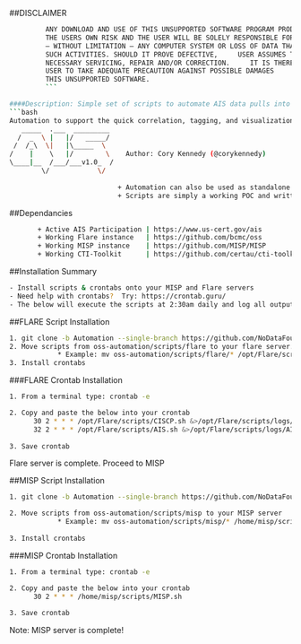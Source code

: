 ##DISCLAIMER
```bash
         ANY DOWNLOAD AND USE OF THIS UNSUPPORTED SOFTWARE PROGRAM PRODUCT IS DONE AT
         THE USERS OWN RISK AND THE USER WILL BE SOLELY RESPONSIBLE FOR ANY DAMAGE TO
         – WITHOUT LIMITATION – ANY COMPUTER SYSTEM OR LOSS OF DATA THAT RESULTS FROM
         SUCH ACTIVITIES. SHOULD IT PROVE DEFECTIVE,     USER ASSUMES THE COST OF ALL
         NECESSARY SERVICING, REPAIR AND/OR CORRECTION.     IT IS THEREFORE UP TO THE
         USER TO TAKE ADEQUATE PRECAUTION AGAINST POSSIBLE DAMAGES     RESULTING FROM
         THIS UNSUPPORTED SOFTWARE.
         ```

####Description: Simple set of scripts to automate AIS data pulls into MISP to enable 
```bash        
Automation to support the quick correlation, tagging, and visualization of AIS data.   
   _____  .___  _________           
  /  _  \ |   |/   _____/                           
 /  /_\  \|   |\_____  \                            
/    |    \   |/        \    Author: Cory Kennedy (@corykennedy)                       
\____|__  /___/___v1.0_  /                          
        \/            \/                            
                   
                           + Automation can also be used as standalone scripts                          
                           + Scripts are simply a working POC and written to only support TAXII 1.1  
```
                                                    
##Dependancies
```bash
       + Active AIS Participation | https://www.us-cert.gov/ais                    
       + Working Flare instance   | https://github.com/bcmc/oss
       + Working MISP instance    | https://github.com/MISP/MISP                      
       + Working CTI-Toolkit      | https://github.com/certau/cti-toolkit.git (Installed on MISP server)
```
                             
##Installation Summary
```bash
- Install scripts & crontabs onto your MISP and Flare servers               
- Need help with crontabs?  Try: https://crontab.guru/                   
- The below will execute the scripts at 2:30am daily and log all output
```
                               
##FLARE Script Installation
```bash
1. git clone -b Automation --single-branch https://github.com/NoDataFound/oss.git oss-automation
2. Move scripts from oss-automation/scripts/flare to your flare server.
            * Example: mv oss-automation/scripts/flare/* /opt/Flare/scripts/
3. Install crontabs
```
###FLARE Crontab Installation
```bash
1. From a terminal type: crontab -e

2. Copy and paste the below into your crontab
      30 2 * * * /opt/Flare/scripts/CISCP.sh &>/opt/Flare/scripts/logs/CISCP_`date +\%y-\%m-\%d`.out
      32 2 * * * /opt/Flare/scripts/AIS.sh &>/opt/Flare/scripts/logs/AIS_`date +\%y-\%m-\%d`.out
      
3. Save crontab
```
Flare server is complete. Proceed to MISP

##MISP Script Installation

```bash
1. git clone -b Automation --single-branch https://github.com/NoDataFound/oss.git oss-automation

2. Move scripts from oss-automation/scripts/misp to your MISP server
            * Example: mv oss-automation/scripts/misp/* /home/misp/scripts/
            
3. Install crontabs
```

###MISP Crontab Installation
```bash
1. From a terminal type: crontab -e

2. Copy and paste the below into your crontab
      30 2 * * * /home/misp/scripts/MISP.sh
      
3. Save crontab
```
Note: MISP server is complete!

